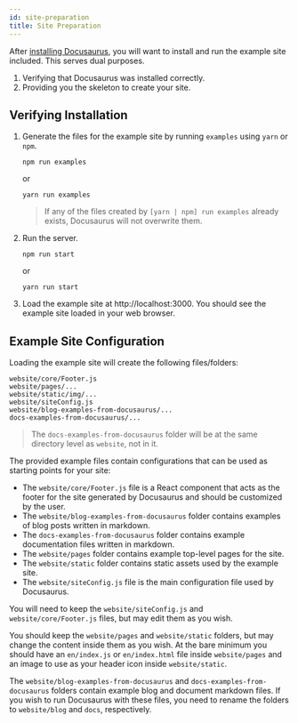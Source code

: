 ```yaml
---
id: site-preparation
title: Site Preparation
---
```


After [installing Docusaurus](./getting-started-installation.md), you will want to install and run the example site included. This serves dual purposes.

1. Verifying that Docusaurus was installed correctly.
1. Providing you the skeleton to create your site.

## Verifying Installation

1. Generate the files for the example site by running `examples` using `yarn` or `npm`.

    ```
    npm run examples
    ```

    or

    ```
    yarn run examples
    ```

    > If any of the files created by `[yarn | npm] run examples` already exists, Docusaurus will not overwrite them.
    
1. Run the server.

    ```
    npm run start
    ```

    or

    ```
    yarn run start
    ```

1. Load the example site at http://localhost:3000. You should see the example site loaded in your web browser.

## Example Site Configuration

Loading the example site will create the following files/folders:

```
website/core/Footer.js
website/pages/...
website/static/img/...
website/siteConfig.js
website/blog-examples-from-docusaurus/...
docs-examples-from-docusaurus/...
```

> The `docs-examples-from-docusaurus` folder will be at the same directory level as `website`, not in it.

The provided example files contain configurations that can be used as starting points for your site:

- The `website/core/Footer.js` file is a React component that acts as the footer for the site generated by Docusaurus and should be customized by the user.  
- The `website/blog-examples-from-docusaurus` folder contains examples of blog posts written in markdown.  
- The `docs-examples-from-docusaurus` folder contains example documentation files written in markdown.  
- The `website/pages` folder contains example top-level pages for the site.  
- The `website/static` folder contains static assets used by the example site.  
- The `website/siteConfig.js` file is the main configuration file used by Docusaurus.  

You will need to keep the `website/siteConfig.js` and `website/core/Footer.js` files, but may edit them as you wish.

You should keep the `website/pages` and `website/static` folders, but may change the content inside them as you wish. At the bare minimum you should have an `en/index.js` or `en/index.html` file inside `website/pages` and an image to use as your header icon inside `website/static`.

The `website/blog-examples-from-docusaurus` and `docs-examples-from-docusaurus` folders contain example blog and document markdown files. If you wish to run Docusaurus with these files, you need to rename the folders to `website/blog` and `docs`, respectively.
